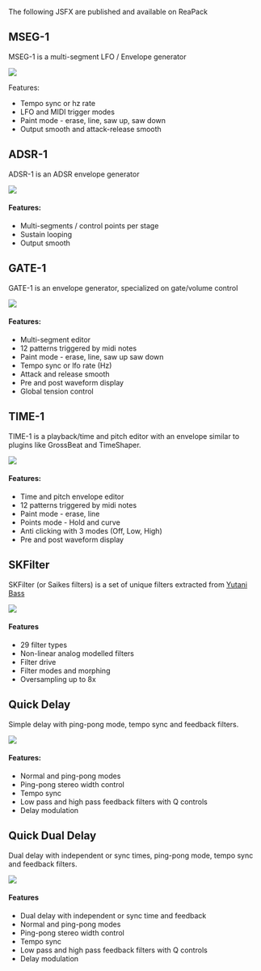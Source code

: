 The following JSFX are published and available on ReaPack

## MSEG-1

MSEG-1 is a multi-segment LFO / Envelope generator

![](doc/mseg1-2.png)

Features:

* Tempo sync or hz rate
* LFO and MIDI trigger modes
* Paint mode - erase, line, saw up, saw down
* Output smooth and attack-release smooth

## ADSR-1

ADSR-1 is an ADSR envelope generator

![](doc/adsr1.png)

#### Features:

* Multi-segments / control points per stage
* Sustain looping
* Output smooth

## GATE-1

GATE-1 is an envelope generator, specialized on gate/volume control

![](doc/gate1.png)

#### Features:

* Multi-segment editor
* 12 patterns triggered by midi notes
* Paint mode - erase, line, saw up saw down
* Tempo sync or lfo rate (Hz)
* Attack and release smooth
* Pre and post waveform display
* Global tension control

## TIME-1

TIME-1 is a playback/time and pitch editor with an envelope similar to plugins like GrossBeat and TimeShaper.

![](doc/time1.png)

#### Features:

* Time and pitch envelope editor
* 12 patterns triggered by midi notes
* Paint mode - erase, line
* Points mode - Hold and curve
* Anti clicking with 3 modes (Off, Low, High)
* Pre and post waveform display

## SKFilter

SKFilter (or Saikes filters) is a set of unique filters extracted from [Yutani Bass](https://github.com/JoepVanlier/JSFX/tree/master/Yutani)

![](doc/skfilter.png)

#### Features
* 29 filter types
* Non-linear analog modelled filters
* Filter drive
* Filter modes and morphing
* Oversampling up to 8x

## Quick Delay

Simple delay with ping-pong mode, tempo sync and feedback filters.

![](doc/qdelay.png)

#### Features:

* Normal and ping-pong modes
* Ping-pong stereo width control
* Tempo sync
* Low pass and high pass feedback filters with Q controls
* Delay modulation

## Quick Dual Delay

Dual delay with independent or sync times, ping-pong mode, tempo sync and feedback filters.

![](doc/qddelay.png)

#### Features

* Dual delay with independent or sync time and feedback
* Normal and ping-pong modes
* Ping-pong stereo width control
* Tempo sync
* Low pass and high pass feedback filters with Q controls
* Delay modulation